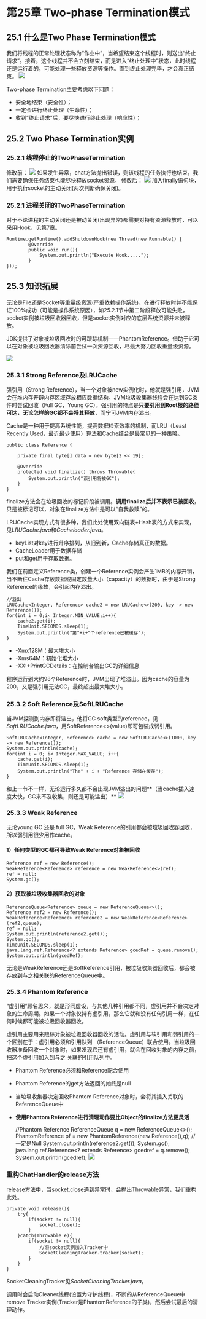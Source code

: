 # 第25章 Two-phase Termination模式
## 25.1 什么是Two Phase Termination模式
我们将线程的正常处理状态称为“作业中”，当希望结束这个线程时，则送出“终止请求”。接着，这个线程并不会立刻结束，而是进入“终止处理中”状态，此时线程还是运行着的，可能处理一些释放资源等操作。直到终止处理完毕，才会真正结束。
![](https://i.postimg.cc/L85cj2YT/25-1.png)

Two-phase Termination主要考虑以下问题：
- 安全地结束（安全性）；
- 一定会进行终止处理（生命性）；
- 收到“终止请求”后，要尽快进行终止处理（响应性）；

## 25.2 Two Phase Termination实例
### 25.2.1 线程停止的TwoPhaseTermination
修改前：
![](https://i.postimg.cc/Qtd1d4nH/25-2-1.png)
如果发生异常，chat方法抛出错误，则该线程的任务执行也结束，我们需要确保任务结束也能尽快释放socket资源。
修改后：
![](https://i.postimg.cc/3wB2751s/25-2-2.png)
加入finally语句块，用于执行socket的主动关闭(两次判断确保关闭)。

### 25.2.1 进程关闭的TwoPhaseTermination
对于不论进程的主动关闭还是被动关闭(出现异常)都需要对持有资源释放时，可以采用Hook，见第7章。
	
	Runtime.getRuntime().addShutdownHook(new Thread(new Runnable() {
			@Override
			public void run(){
				System.out.println("Execute Hook.....");
			}
	}));


## 25.3 知识拓展
无论是File还是Socket等重量级资源(严重依赖操作系统)，在进行释放时并不能保证100%成功（可能是操作系统原因），如25.2.1节中第二阶段释放可能失败，socket实例被垃圾回收器回收，但是socket实例对应的底层系统资源并未被释放。 
 
JDK提供了对象被垃圾回收时的可跟踪机制——PhantomReference。借助于它可以在对象被垃圾回收器清除前尝试一次资源回收，尽最大努力回收重量级资源。

![](https://i.postimg.cc/YC3qXpbm/25-2.png)
### 25.3.1 Strong Reference及LRUCache
强引用（Strong Reference），当一个对象被new实例化时，他就是强引用，JVM会在堆内存开辟内存区域存放相应数据结构。JVM垃圾收集器线程会在达到GC条件时尝试回收（Full GC，Young GC），强引用的特点是**只要引用到Root根的路径可达，无论怎样的GC都不会将其释放**，而宁可JVM内存溢出。  

Cache是一种用于提高系统性能，提高数据检索效率的机制，而LRU（Least Recently Used，最近最少使用）算法和Cache结合是最常见的一种策略。

   
	public class Reference {
	
		private final byte[] data = new byte[2 << 19];
	
		@Override
		protected void finalize() throws Throwable{
			System.out.println("该引用将被GC");
		}
	}
finalize方法会在垃圾回收的标记阶段被调用。**调用finalize后并不表示已被回收**，只是被标记可以，对象在finalize方法中是可以“自我救赎”的。  

LRUCache实现方式有很多种，我们此处使用双向链表+Hash表的方式来实现，见*LRUCache.java*和*Cacheloader.java*。
- keyList对key进行升序排列，从旧到新，Cache存储真正的数据。
- CacheLoader用于数据存储
- put和get用于存取数据。

我们在前面定义Reference类，创建一个Reference实例会产生1MB的内存开销，当不断往Cache存放数据或固定数量大小（capacity）的数据时，由于是Strong Reference的缘故，会引起内存溢出。

	//溢出
	LRUCache<Integer, Reference> cache2 = new LRUCache<>(200, key -> new Reference());		
	for(int i = 0;i< Integer.MIN_VALUE;i++){
		cache2.get(i);
		TimeUnit.SECONDS.sleep(1);
		System.out.println("第"+i+"个reference已被缓存");		
	}
- -Xmx128M：最大堆大小
- -Xms64M：初始化堆大小
- -XX:+PrintGCDetails：在控制台输出GC的详细信息

程序运行到大约98个Reference时，JVM出现了堆溢出。因为cache的容量为200，又是强引用无法GC，最终超出最大堆大小。

### 25.3.2 Soft Reference及SoftLRUCache
当JVM探测到内存即将溢出，他将GC soft类型的reference，见*SoftLRUCache.java*，用SoftReference<>(value)即可包装成弱引用。

	SoftLRUCache<Integer, Reference> cache = new SoftLRUCache<>(1000, key -> new Reference());
	System.out.println(cache);
	for(int i = 0; i< Integer.MAX_VALUE; i++{
		cache.get(i);
		TimeUnit.SECONDS.sleep(1);
		System.out.println("The" + i + "Reference 存储在缓存");
	}
和上一节不一样，无论运行多久都不会出现JVM溢出的问题**（当cache插入速度太快，GC来不及收集，则还是可能溢出）**
![](https://i.postimg.cc/cJ23WVbh/25-3.png)
### 25.3.3 Weak Reference
无论young GC 还是 full GC，Weak Reference的引用都会被垃圾回收器回收，所以弱引用很少用作cache。

#### 1）任何类型的GC都可导致Weak Reference对象被回收
	Reference ref = new Reference();
	WeakReference<Reference> reference = new WeakReference<>(ref);
	ref = null;
	System.gc();
#### 2）获取被垃圾收集器回收的对象
	ReferenceQueue<Reference> queue = new ReferenceQueue<>();
	Reference ref2 = new Reference();
	WeakReference<Reference> reference2 = new WeakReference<Reference>(ref2,queue);
	ref = null;
	System.out.println(reference2.get());
	System.gc();
	TimeUnit.SECONDS.sleep(1);
	java.lang.ref.Reference<? extends Reference> gcedRef = queue.remove();
	System.out.println(gcedRef);
无论是WeakReference还是SoftReference引用，被垃圾收集器回收后，都会被存放到与之相关联的ReferenceQueue中。

### 25.3.4 Phantom Reference
“虚引用”顾名思义，就是形同虚设，与其他几种引用都不同，虚引用并不会决定对象的生命周期。如果一个对象仅持有虚引用，那么它就和没有任何引用一样，在任何时候都可能被垃圾回收器回收。

虚引用主要用来跟踪对象被垃圾回收器回收的活动。虚引用与软引用和弱引用的一个区别在于：虚引用必须和引用队列 （ReferenceQueue）联合使用。当垃圾回收器准备回收一个对象时，如果发现它还有虚引用，就会在回收对象的内存之前，把这个虚引用加入到与之 关联的引用队列中。

- Phantom Reference必须和Reference配合使用
- Phantom Reference的get方法返回的始终是null
- 当垃圾收集器决定回收Phantom Reference对象时，会将其插入关联的ReferenceQueue中
- **使用Phantom Reference进行清理动作要比Object的finalize方法更灵活**


	//Phantom Reference
	ReferenceQueue<Reference> q = new ReferenceQueue<>();
	PhantomReference<Reference> pf = new PhantomReference<Reference>(new Reference(),q);
	//一定是Null
	System.out.println(reference2.get());
	System.gc();
	java.lang.ref.Reference<? extends Reference> gcedref = q.remove();
	System.out.println(gcedref);
![](https://i.postimg.cc/RVTXmLx8/image.png)

### 重构ChatHandler的release方法
release方法中，当socket.close遇到异常时，会抛出Throwable异常，我们重构此处。

	private void release(){
    	try{
    		if(socket != null){
    			socket.close();
    		}
    	}catch(Throwable e){
    		if(socket != null){
    			//将socket实例加入Tracker中
    			SocketCleaningTracker.tracker(socket);
    		}
    	}
    }
SocketCleaningTracker见*SocketCleaningTracker.java*。

调用时会启动Cleaner线程(设置为守护线程)，不断的从ReferenceQueue中remove Tracker实例(Tracker是PhantomReference的子类)，然后尝试最后的清理动作。